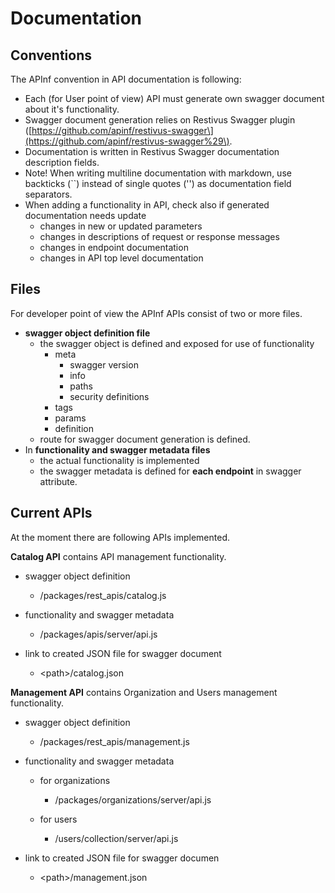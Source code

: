 # Documentation

## Conventions

The APInf convention in API documentation is following:

* Each \(for User point of view\) API must generate own swagger document about it's functionality.
* Swagger document generation relies on Restivus Swagger plugin \([https://github.com/apinf/restivus-swagger\](https://github.com/apinf/restivus-swagger%29\).
* Documentation is written in Restivus Swagger documentation description fields.
* Note! When writing multiline documentation with markdown, use backticks \(\`\`\) instead of single quotes \(''\) as documentation field separators.
* When adding a functionality in API, check also if generated documentation needs update
  * changes in new or updated parameters
  * changes in descriptions of request or response messages
  * changes in endpoint documentation
  * changes in API top level documentation

## Files

For developer point of view the APInf APIs consist of two or more files.

* **swagger object definition file** 
  * the swagger object is defined and exposed for use of functionality 
    * meta
      * swagger version
      * info
      * paths
      * security definitions
    * tags
    * params
    * definition
  * route for swagger document generation is defined.
* In **functionality and swagger metadata files**
  * the actual functionality is implemented 
  * the swagger metadata is defined for **each endpoint** in swagger attribute.

## Current APIs

At the moment there are following APIs implemented.

**Catalog API** contains API management functionality.

* swagger object definition

  * /packages/rest\_apis/catalog.js

* functionality and swagger metadata

  * /packages/apis/server/api.js

* link to created JSON file for swagger document

  * &lt;path&gt;/catalog.json

**Management API** contains Organization and Users management functionality.

* swagger object definition

  * /packages/rest\_apis/management.js

* functionality and swagger metadata

  * for organizations

    * /packages/organizations/server/api.js

  * for users

    * /users/collection/server/api.js

* link to created JSON file for swagger documen

  * &lt;path&gt;/management.json



